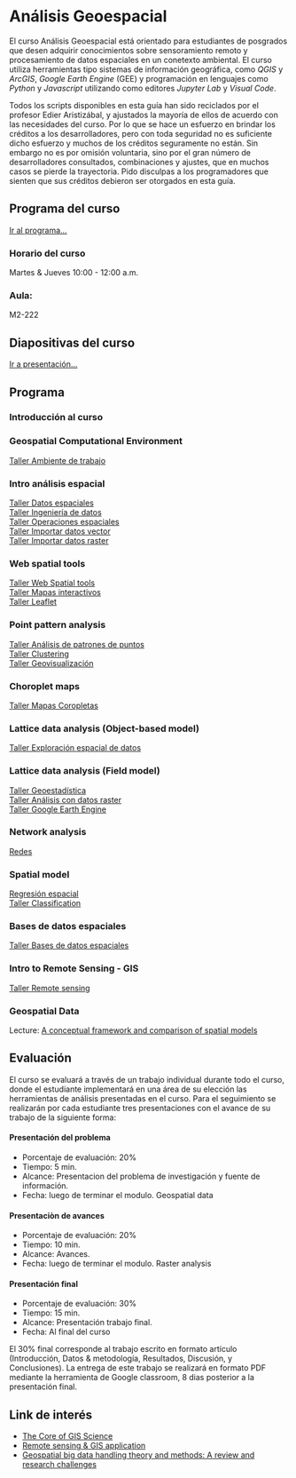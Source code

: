 # Análisis Geoespacial

El curso Análisis Geoespacial está orientado para estudiantes de posgrados que desen adquirir conocimientos sobre sensoramiento remoto y procesamiento de datos espaciales en un conetexto ambiental. El curso utiliza herramientas tipo sistemas de información geográfica, como *QGIS* y *ArcGIS*, *Google Earth Engine* (GEE) y programación en lenguajes como *Python* y *Javascript* utilizando como editores *Jupyter Lab* y *Visual Code*. 

Todos los scripts disponibles en esta guía han sido reciclados por el profesor Edier Aristizábal, y ajustados la mayoría de ellos de acuerdo con las necesidades del curso. Por lo que se hace un esfuerzo en brindar los créditos a los desarrolladores, pero con toda seguridad no es suficiente dicho esfuerzo y muchos de los créditos seguramente no están. Sin embargo no es por omisión voluntaria, sino por el gran número de desarrolladores consultados, combinaciones y ajustes, que en muchos casos se pierde la trayectoria. Pido disculpas a los programadores que sienten que sus créditos debieron ser otorgados en esta guía.

## Programa del curso
[Ir al programa...](/Programa_AnalisisGeoespacial.pdf)

### Horario del curso
Martes & Jueves 10:00 - 12:00 a.m.

### Aula:
M2-222

## Diapositivas del curso
[Ir a presentación...](/html/AnalisisGeoespacial.html)

## Programa

### Introducción al curso

### Geospatial Computational Environment
[Taller Ambiente de trabajo](/Notebooks/01_ComputationalEnvironment.ipynb)  

### Intro análisis espacial
[Taller Datos espaciales](/Notebooks/02_GeospatialData.ipynb)   
[Taller Ingeniería de datos](/Notebooks/03_DataEngineering.ipynb)  
[Taller Operaciones espaciales](/Notebooks/04_SpatialOperation.ipynb)  
[Taller Importar datos vector](/Notebooks/05_DownloadData_Vector.ipynb)  
[Taller Importar datos raster](/Notebooks/06_DownloadData_Raster.ipynb)  

### Web spatial tools
[Taller Web Spatial tools](/Notebooks/07_WebMapping.ipynb)  
[Taller Mapas interactivos](/Notebooks/08_InteractiveMaps.ipynb)  
[Taller Leaflet](/Notebooks/09_Leaflet.ipynb)  

### Point pattern analysis
[Taller Análisis de patrones de puntos](/Notebooks/10_PointPatternAnalysis.ipynb)  
[Taller Clustering](/Notebooks/11_Clustering.ipynb)  
[Taller Geovisualización](/Notebooks/12_Geovisualization.ipynb)  

### Choroplet maps
[Taller Mapas Coropletas](/Notebooks/13_Choropleth.ipynb)   

### Lattice data analysis (Object-based model)
[Taller Exploración espacial de datos](/Notebooks/14_SpatialAssociation.ipynb)

### Lattice data analysis (Field model)
[Taller Geoestadística](/Notebooks/15_Geostatistic.ipynb)  
[Taller Análisis con datos raster](/Notebooks/16_Raster.ipynb)     
[Taller Google Earth Engine](/Notebooks/17_GEE.ipynb)  

### Network analysis
[Redes](/Notebooks/18_Network.ipynb) 

### Spatial model
[Regresión espacial](/Notebooks/19_SpatialRegression.ipynb)  
[Taller Classification](/Notebooks/20_Clasificacion.ipynb)   

### Bases de datos espaciales
[Taller Bases de datos espaciales](/Notebooks/21_SGDB.ipynb) 

### Intro to Remote Sensing - GIS
[Taller Remote sensing](/Guias/Guia_SIG.pdf) 

### Geospatial Data
Lecture: [A conceptual framework and comparison of spatial models](https://www.researchgate.net/publication/244954245_A_Conceptual_Framework_and_Comparison_of_Spatial_Data_Models)

## Evaluación
El curso se evaluará a través de un trabajo individual durante todo el curso, donde el estudiante implementará en una área de 
su elección las herramientas de análisis presentadas en el curso. Para el seguimiento se realizarán por cada estudiante tres 
presentaciones con el avance de su trabajo de la siguiente forma:

#### Presentación del problema
* Porcentaje de evaluación: 20%
* Tiempo: 5 min.
* Alcance: Presentacion del problema de investigación y fuente de información.
* Fecha: luego de terminar el modulo. Geospatial data

#### Presentaciòn de avances
* Porcentaje de evaluación: 20%
* Tiempo: 10 min.
* Alcance: Avances.
* Fecha: luego de terminar el modulo. Raster analysis

#### Presentación final
* Porcentaje de evaluación: 30%
* Tiempo: 15 min.
* Alcance: Presentación trabajo final.
* Fecha: Al final del curso

El 30% final corresponde al trabajo escrito en formato artículo (Introducción, Datos \& metodología, Resultados, Discusión, 
y Conclusiones). La entrega de este trabajo se realizará en formato PDF mediante la herramienta de Google classroom, 8 dias posterior a la presentación final.

## Link de interés
* [The Core of GIS Science](https://ltb.itc.utwente.nl/page/498/dashboard)
* [Remote sensing & GIS application](http://ecoursesonline.iasri.res.in/course/view.php?id=53)  
* [Geospatial big data handling theory and methods: A review and research challenges](https://www.sciencedirect.com/science/article/pii/S0924271615002439?via%3Dihub)
